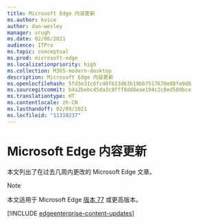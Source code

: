 ```yaml
---
title: Microsoft Edge 内容更新
ms.author: kvice
author: dan-wesley
manager: srugh
ms.date: 02/08/2021
audience: ITPro
ms.topic: conceptual
ms.prod: microsoft-edge
ms.localizationpriority: high
ms.collection: M365-modern-desktop
description: Microsoft Edge 内容更新
ms.openlocfilehash: 5fd3e31c6fc40fb13d63b19bb7517670e88fe9d8
ms.sourcegitcommit: b4a2bebc45da3c8fff8dd8eae194c2c8ed589bce
ms.translationtype: HT
ms.contentlocale: zh-CN
ms.lasthandoff: 02/09/2021
ms.locfileid: "11319237"
---
```

# Microsoft Edge 内容更新

本文列出了在过去几周内更改的 Microsoft Edge 文章。


> [!NOTE]
> 本文适用于 Microsoft Edge [版本 77](https://support.microsoft.com/help/4027011/microsoft-edge-find-out-which-version-you-have?ocid=MicrosoftStore-EdgeVersion) 或更高版本。

[!INCLUDE [edgeenterprise-content-updates](./includes/edgeenterprise-content-updates.md)]
